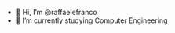 - 👋 Hi, I’m @raffaelefranco
- 🌱 I’m currently studying Computer Engineering

<!---
raffaelefranco/raffaelefranco is a ✨ special ✨ repository because its `README.md` (this file) appears on your GitHub profile.
You can click the Preview link to take a look at your changes.
--->
